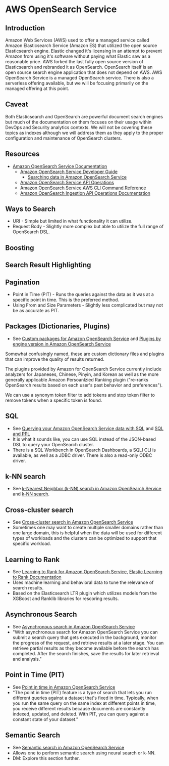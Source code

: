 # AWS OpenSearch Service

## Introduction
Amazon Web Services (AWS) used to offer a managed service called Amazon Elasticsearch Service (Amazon ES) that utilized the open source Elasticsearch engine. Elastic changed it's licensing in an attempt to prevent Amazon from using it's software without paying what Elastic saw as a reasonable price. AWS forked the last fully open source version of Elasticsearch and rebranded it as OpenSearch. OpenSearch itself is an open source search engine application that does not depend on AWS. AWS OpenSearch Service is a managed OpenSearch service. There is also a serverless offering available, but we will be focusing primarily on the managed offering at this point.

## Caveat
Both Elasticsearch and OpenSearch are powerful document search engines but much of the documentation on them focuses on their usage within DevOps and Security analytics contexts. We will not be covering these topics as indexes although we will address them as they apply to the proper configuration and maintenance of OpenSearch clusters.

## Resources
- [Amazon OpenSearch Service Documentation](https://docs.aws.amazon.com/opensearch-service/)
    - [Amazon OpenSearch Service Developer Guide](https://docs.aws.amazon.com/opensearch-service/latest/developerguide/what-is.html)
        - [Searching data in Amazon OpenSearch Service](https://docs.aws.amazon.com/opensearch-service/latest/developerguide/searching.html)
    - [Amazon OpenSearch Service API Operations](https://docs.aws.amazon.com/opensearch-service/latest/APIReference/API_Operations_Amazon_OpenSearch_Service.html)
    - [Amazon OpenSearch Service AWS CLI Command Reference](https://docs.aws.amazon.com/cli/latest/reference/opensearch/)
    - [Amazon OpenSearch Ingestion API Operations Documentation](https://docs.aws.amazon.com/opensearch-service/latest/APIReference/API_Operations_Amazon_OpenSearch_Ingestion.html)




## Ways to Search
- URI - Simple but limited in what functionality it can utilize.
- Request Body - Slightly more complex but able to utilize the full range of OpenSearch DSL.

## Boosting

## Search Result Highlighting

## Pagination
- Point in Time (PIT) - Runs the queries against the data as it was at a specific point in time. This is the preferred method.
- Using From and Size Parameters - Slightly less complicated but may not be as accurate as PIT.

## Packages (Dictionaries, Plugins)
- See [Custom packages for Amazon OpenSearch Service](https://docs.aws.amazon.com/opensearch-service/latest/developerguide/custom-packages.html) and [Plugins by engine version in Amazon OpenSearch Service](https://docs.aws.amazon.com/opensearch-service/latest/developerguide/supported-plugins.html)

Somewhat confusingly named, these are custom dictionary files and plugins that can improve the quality of results returned.

The plugins provided by Amazon for OpenSearch Service currently include analyzers for Japaneses, Chinese, Pinyin, and Korean as well as the more generally applicable Amazon Persoanlzied Ranking plugin ("re-ranks OpenSearch results based on each user's past behavior and preferences").

We can use a synonym token filter to add tokens and stop token filter to remove tokens when a specific token is found.

## SQL
- See [Querying your Amazon OpenSearch Service data with SQL](https://docs.aws.amazon.com/opensearch-service/latest/developerguide/sql-support.html) and [SQL and PPL](https://opensearch.org/docs/latest/search-plugins/sql/index/)
- It is what it sounds like, you can use SQL instead of the JSON-based DSL to query your OpenSearch cluster.
- There is a SQL Workbench in OpenSearch Dashboards, a SQLI CLI is available, as well as a JDBC driver. There is also a read-only ODBC driver.

## k-NN search
- See [k-Nearest Neighbor (k-NN) search in Amazon OpenSearch Service](https://docs.aws.amazon.com/opensearch-service/latest/developerguide/knn.html) and [k-NN search](https://opensearch.org/docs/latest/search-plugins/knn/index/).

## Cross-cluster search
- See [Cross-cluster search in Amazon OpenSearch Service](https://docs.aws.amazon.com/opensearch-service/latest/developerguide/cross-cluster-search.html)
- Sometimes one may want to create multiple smaller domains rather than one large domain, this is helpful when the data will be used for different types of workloads and the clusters can be optimized to support that specific workload.

## Learning to Rank
- See [Learning to Rank for Amazon OpenSearch Service](https://docs.aws.amazon.com/opensearch-service/latest/developerguide/learning-to-rank.html), [Elastic Learning to Rank Documentation](https://elasticsearch-learning-to-rank.readthedocs.io/en/latest/index.html)
- Uses machine learning and behavioral data to tune the relevance of search results.
- Based on the Elasticsearch LTR plugin which utilizes models from the XGBoost and Ranklib libraries for rescoring results.

## Asynchronous Search
- See [Asynchronous search in Amazon OpenSearch Service](https://docs.aws.amazon.com/opensearch-service/latest/developerguide/asynchronous-search.html)
- "With asynchronous search for Amazon OpenSearch Service you can submit a search query that gets executed in the background, monitor the progress of the request, and retrieve results at a later stage. You can retrieve partial results as they become available before the search has completed. After the search finishes, save the results for later retrieval and analysis."

## Point in Time (PIT)
- See [Point in time in Amazon OpenSearch Service](https://docs.aws.amazon.com/opensearch-service/latest/developerguide/pit.html)
- "The point in time (PIT) feature is a type of search that lets you run different queries against a dataset that's fixed in time. Typically, when you run the same query on the same index at different points in time, you receive different results because documents are constantly indexed, updated, and deleted. With PIT, you can query against a constant state of your dataset."

## Semantic Search
- See [Semantic search in Amazon OpenSearch Service](https://docs.aws.amazon.com/opensearch-service/latest/developerguide/semantic-search.html)
- Allows one to perform semantic search using neural search or k-NN.
- DM: Explore this section further.
